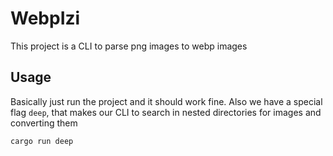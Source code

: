 # WebpIzi

This project is a CLI to parse png images to webp images

## Usage 

Basically just run the project and it should work fine.
Also we have a special flag `deep`, that makes our CLI to search in nested directories for images and converting them

```bash
cargo run deep
```